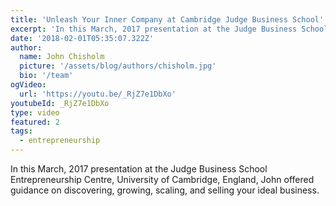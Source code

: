 ```yaml
---
title: 'Unleash Your Inner Company at Cambridge Judge Business School'
excerpt: 'In this March, 2017 presentation at the Judge Business School Entrepreneurship Centre, University of Cambridge, England, John offered guidance on discovering, growing, scaling, and selling your ideal business.'
date: '2018-02-01T05:35:07.322Z'
author:
  name: John Chisholm
  picture: '/assets/blog/authors/chisholm.jpg'
  bio: '/team'
ogVideo:
  url: 'https://youtu.be/_RjZ7e1DbXo'
youtubeId: _RjZ7e1DbXo
type: video
featured: 2
tags: 
  - entrepreneurship
---
```


In this March, 2017 presentation at the Judge Business School Entrepreneurship Centre, University of Cambridge, England, John offered guidance on discovering, growing, scaling, and selling your ideal business.